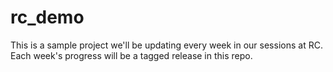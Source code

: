 # rc_demo

This is a sample project we'll be updating every week in our sessions at RC. Each week's progress will be a tagged release in this repo.
